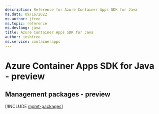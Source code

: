 ```yaml
---
description: Reference for Azure Container Apps SDK for Java
ms.data: 09/16/2022
ms.author: jfree
ms.topic: reference
ms.devlang: java
title: Azure Container Apps SDK for Java
author: joshfree
ms.service: containerapps
---
```

# Azure Container Apps SDK for Java - preview

## Management packages - preview
[!INCLUDE [mgmt-packages](container-apps-mgmt-index.md)]